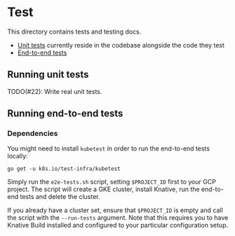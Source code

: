 # Test

This directory contains tests and testing docs.

* [Unit tests](#running-unit-tests) currently reside in the codebase alongside the code they test
* [End-to-end tests](#running-end-to-end-tests)


## Running unit tests

TODO(#22): Write real unit tests.

## Running end-to-end tests

### Dependencies

You might need to install `kubetest` in order to run the end-to-end tests locally:

```shell
go get -u k8s.io/test-infra/kubetest
```

Simply run the `e2e-tests.sh` script, setting `$PROJECT_ID` first to your GCP project. The script
will create a GKE cluster, install Knative, run the end-to-end tests and delete the cluster.

If you already have a cluster set, ensure that `$PROJECT_ID` is empty and call the script with the
`--run-tests` argument. Note that this requires you to have Knative Build installed and configured
to your particular configuration setup.
